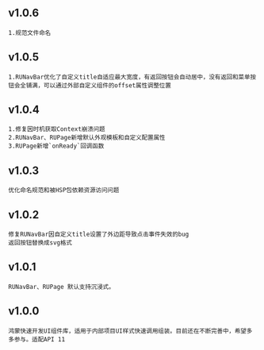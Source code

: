 ## v1.0.6
    1.规范文件命名

## v1.0.5
    1.RUNavBar优化了自定义title自适应最大宽度，有返回按钮会自动居中，没有返回和菜单按钮会全铺满，可以通过外部自定义组件的offset属性调整位置

## v1.0.4
    1.修复因时机获取Context崩溃问题
    2.RUNavBar、RUPage新增默认外观模板和自定义配置属性
    3.RUPage新增`onReady`回调函数

## v1.0.3
    优化命名规范和被HSP包依赖资源访问问题

## v1.0.2
    修复RUNavBar因自定义title设置了外边距导致点击事件失效的bug
    返回按钮替换成svg格式

## v1.0.1
    RUNavBar、RUPage 默认支持沉浸式。

## v1.0.0
    鸿蒙快速开发UI组件库，适用于内部项目UI样式快速调用组装。目前还在不断完善中，希望多多参与。适配API 11







